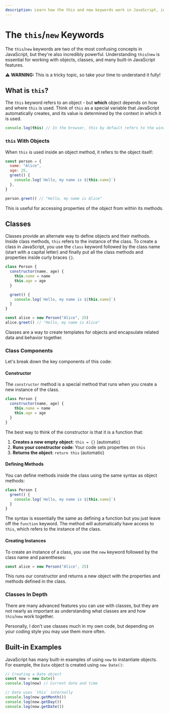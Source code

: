 ```yaml
---
description: Learn how the this and new keywords work in JavaScript, including their uses in classes, objects, and different contexts.
---
```


# The `this`/`new` Keywords

The `this`/`new` keywords are two of the most confusing concepts in JavaScript, but they're also incredibly powerful. Understanding `this`/`new` is essential for working with objects, classes, and many built-in JavaScript features.

⚠️ **WARNING:** This is a tricky topic, so take your time to understand it fully!

## What is `this`?

The `this` keyword refers to an object - but **which** object depends on how and where `this` is used. Think of `this` as a special variable that JavaScript automatically creates, and its value is determined by the context in which it is used.

```javascript
console.log(this) // In the browser, this by default refers to the window object
```

### `this` With Objects

When `this` is used inside an object method, it refers to the object itself:

```javascript
const person = {
  name: "Alice",
  age: 25,
  greet() {
    console.log(`Hello, my name is ${this.name}`)
  },
}

person.greet() // "Hello, my name is Alice"
```

This is useful for accessing properties of the object from within its methods.

## Classes

Classes provide an alternate way to define objects and their methods. Inside class methods, `this` refers to the instance of the class. To create a class in JavaScript, you use the `class` keyword followed by the class name (start with a capital letter) and finally put all the class methods and properties inside curly braces `{}`.

```javascript
class Person {
  constructor(name, age) {
    this.name = name
    this.age = age
  }

  greet() {
    console.log(`Hello, my name is ${this.name}`)
  }
}

const alice = new Person("Alice", 25)
alice.greet() // "Hello, my name is Alice"
```

Classes are a way to create templates for objects and encapsulate related data and behavior together.

### Class Components

Let's break down the key components of this code:

#### Constructor

The `constructor` method is a special method that runs when you create a new instance of the class.

```javascript
class Person {
  constructor(name, age) {
    this.name = name
    this.age = age
  }
}
```

The best way to think of the constructor is that it is a function that:

1. **Creates a new empty object**: `this = {}` (automatic)
2. **Runs your constructor code**: Your code sets properties on `this`
3. **Returns the object**: `return this` (automatic)

#### Defining Methods

You can define methods inside the class using the same syntax as object methods:

```javascript
class Person {
  greet() {
    console.log(`Hello, my name is ${this.name}`)
  }
}
```

The syntax is essentially the same as defining a function but you just leave off the `function` keyword. The method will automatically have access to `this`, which refers to the instance of the class.

#### Creating Instances

To create an instance of a class, you use the `new` keyword followed by the class name and parentheses:

```javascript
const alice = new Person("Alice", 25)
```

This runs our constructor and returns a new object with the properties and methods defined in the class.

### Classes In Depth

There are many advanced features you can use with classes, but they are not nearly as important as understanding what classes are and how `this`/`new` work together.

Personally, I don't use classes much in my own code, but depending on your coding style you may use them more often.

## Built-in Examples

JavaScript has many built-in examples of using `new` to instantiate objects. For example, the `Date` object is created using `new Date()`:

```javascript
// Creating a Date object
const now = new Date()
console.log(now) // Current date and time

// Date uses `this` internally
console.log(now.getMonth())
console.log(now.getDay())
console.log(now.getDate())
```
